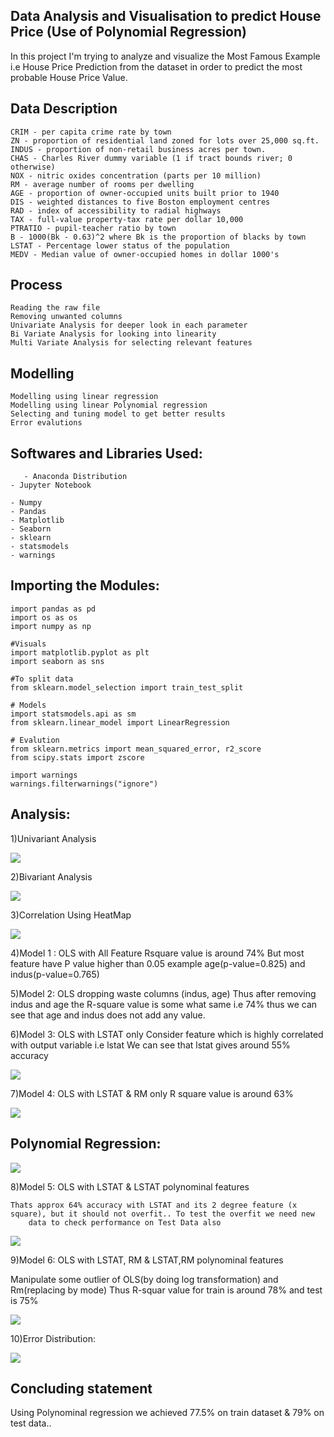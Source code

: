 
## Data Analysis and Visualisation to predict House Price (Use of Polynomial Regression)

In this project I'm trying to analyze and visualize the Most Famous Example i.e House Price Prediction from the dataset in order to predict the most probable House Price Value.

## Data Description

    CRIM - per capita crime rate by town
    ZN - proportion of residential land zoned for lots over 25,000 sq.ft.
    INDUS - proportion of non-retail business acres per town.
    CHAS - Charles River dummy variable (1 if tract bounds river; 0 otherwise)
    NOX - nitric oxides concentration (parts per 10 million)
    RM - average number of rooms per dwelling
    AGE - proportion of owner-occupied units built prior to 1940
    DIS - weighted distances to five Boston employment centres
    RAD - index of accessibility to radial highways
    TAX - full-value property-tax rate per dollar 10,000
    PTRATIO - pupil-teacher ratio by town
    B - 1000(Bk - 0.63)^2 where Bk is the proportion of blacks by town
    LSTAT - Percentage lower status of the population
    MEDV - Median value of owner-occupied homes in dollar 1000's
    

## Process
    
    Reading the raw file
    Removing unwanted columns
    Univariate Analysis for deeper look in each parameter
    Bi Variate Analysis for looking into linearity
    Multi Variate Analysis for selecting relevant features
    
## Modelling

    Modelling using linear regression
    Modelling using linear Polynomial regression
    Selecting and tuning model to get better results
    Error evalutions   
    
## Softwares and Libraries Used:

       - Anaconda Distribution
	- Jupyter Notebook
	
	- Numpy
	- Pandas
	- Matplotlib
	- Seaborn
    - sklearn 
    - statsmodels
    - warnings
    
## Importing the Modules:

    import pandas as pd
    import os as os
    import numpy as np

    #Visuals
    import matplotlib.pyplot as plt
    import seaborn as sns

    #To split data
    from sklearn.model_selection import train_test_split

    # Models
    import statsmodels.api as sm
    from sklearn.linear_model import LinearRegression
    
    # Evalution 
    from sklearn.metrics import mean_squared_error, r2_score
    from scipy.stats import zscore
    
    import warnings
    warnings.filterwarnings("ignore")
    
## Analysis:

1)Univariant Analysis

![](Figures/Box&Histogram.png)

2)Bivariant Analysis

![](Figures/RegressionPlot.png)

3)Correlation Using HeatMap

![](Figures/HeatMap.png)

4)Model 1 : OLS with All Feature
	Rsquare value is around 74%
    	But most feature have P value higher than 0.05 example age(p-value=0.825) and indus(p-value=0.765)

5)Model 2: OLS dropping waste columns (indus, age)
    	Thus after removing indus and age the R-square value is some what same i.e 74% thus we can see that age and indus does not add any 
    	value.

6)Model 3: OLS with LSTAT only
  	  Consider feature which is highly correlated with output variable i.e lstat
    	We can see that lstat gives around 55% accuracy

![](Figures/lstatOnly.png)

7)Model 4: OLS with LSTAT & RM only
	R square value is around 63%

![](Figures/lstat%Rm.png)

## Polynomial Regression:

![](Figures/polynomialRegression.png)

8)Model 5: OLS with LSTAT & LSTAT polynominal features

	Thats approx 64% accuracy with LSTAT and its 2 degree feature (x square), but it should not overfit.. To test the overfit we need new 
    	data to check performance on Test Data also

![](Figures/polynomialLstat.png)

9)Model 6: OLS with LSTAT, RM & LSTAT,RM polynominal features

   Manipulate some outlier of OLS(by doing log transformation) and Rm(replacing by mode)
   Thus R-squar value for train is around 78% and test is 75%
   
![](Figures/lstsat&Rmpolynomail.png)

10)Error Distribution:

![](Figures/errorAnalysis.png)

## Concluding statement 
    
   Using Polynominal regression we achieved 77.5% on train dataset & 79% on test data..
    
